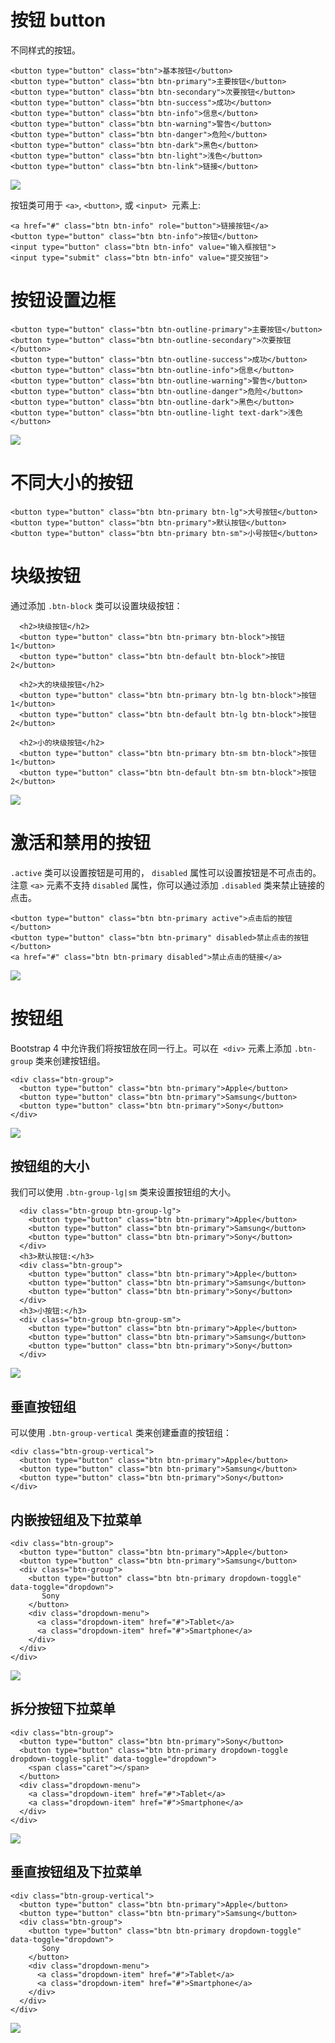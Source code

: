# 按钮 button
不同样式的按钮。
```
<button type="button" class="btn">基本按钮</button>
<button type="button" class="btn btn-primary">主要按钮</button>
<button type="button" class="btn btn-secondary">次要按钮</button>
<button type="button" class="btn btn-success">成功</button>
<button type="button" class="btn btn-info">信息</button>
<button type="button" class="btn btn-warning">警告</button>
<button type="button" class="btn btn-danger">危险</button>
<button type="button" class="btn btn-dark">黑色</button>
<button type="button" class="btn btn-light">浅色</button>
<button type="button" class="btn btn-link">链接</button>
```
![](img/button.png)

按钮类可用于 `<a>`, `<button>`, 或 `<input> `元素上:
```
<a href="#" class="btn btn-info" role="button">链接按钮</a>
<button type="button" class="btn btn-info">按钮</button>
<input type="button" class="btn btn-info" value="输入框按钮">
<input type="submit" class="btn btn-info" value="提交按钮">
```

# 按钮设置边框
```
<button type="button" class="btn btn-outline-primary">主要按钮</button>
<button type="button" class="btn btn-outline-secondary">次要按钮</button>
<button type="button" class="btn btn-outline-success">成功</button>
<button type="button" class="btn btn-outline-info">信息</button>
<button type="button" class="btn btn-outline-warning">警告</button>
<button type="button" class="btn btn-outline-danger">危险</button>
<button type="button" class="btn btn-outline-dark">黑色</button>
<button type="button" class="btn btn-outline-light text-dark">浅色</button>
```
![](img/button-outline.png)


# 不同大小的按钮
```
<button type="button" class="btn btn-primary btn-lg">大号按钮</button>
<button type="button" class="btn btn-primary">默认按钮</button>
<button type="button" class="btn btn-primary btn-sm">小号按钮</button>
```


# 块级按钮
通过添加 `.btn-block` 类可以设置块级按钮：
```
  <h2>块级按钮</h2>
  <button type="button" class="btn btn-primary btn-block">按钮 1</button>
  <button type="button" class="btn btn-default btn-block">按钮 2</button>

  <h2>大的块级按钮</h2>
  <button type="button" class="btn btn-primary btn-lg btn-block">按钮 1</button>
  <button type="button" class="btn btn-default btn-lg btn-block">按钮 2</button>

  <h2>小的块级按钮</h2>
  <button type="button" class="btn btn-primary btn-sm btn-block">按钮 1</button>
  <button type="button" class="btn btn-default btn-sm btn-block">按钮 2</button>
```
![](img/button-block.png)


# 激活和禁用的按钮
`.active` 类可以设置按钮是可用的， `disabled` 属性可以设置按钮是不可点击的。 注意 `<a>` 元素不支持 `disabled` 属性，你可以通过添加 `.disabled` 类来禁止链接的点击。
```
<button type="button" class="btn btn-primary active">点击后的按钮</button>
<button type="button" class="btn btn-primary" disabled>禁止点击的按钮</button>
<a href="#" class="btn btn-primary disabled">禁止点击的链接</a>
```
![](img/button-status.png)



# 按钮组
Bootstrap 4 中允许我们将按钮放在同一行上。可以在` <div>` 元素上添加 `.btn-group` 类来创建按钮组。
```
<div class="btn-group">
  <button type="button" class="btn btn-primary">Apple</button>
  <button type="button" class="btn btn-primary">Samsung</button>
  <button type="button" class="btn btn-primary">Sony</button>
</div>
```
![](img/button-group.png)


## 按钮组的大小
我们可以使用 `.btn-group-lg|sm` 类来设置按钮组的大小。
```
  <div class="btn-group btn-group-lg">
    <button type="button" class="btn btn-primary">Apple</button>
    <button type="button" class="btn btn-primary">Samsung</button>
    <button type="button" class="btn btn-primary">Sony</button>
  </div>
  <h3>默认按钮:</h3>
  <div class="btn-group">
    <button type="button" class="btn btn-primary">Apple</button>
    <button type="button" class="btn btn-primary">Samsung</button>
    <button type="button" class="btn btn-primary">Sony</button>
  </div>
  <h3>小按钮:</h3>
  <div class="btn-group btn-group-sm">
    <button type="button" class="btn btn-primary">Apple</button>
    <button type="button" class="btn btn-primary">Samsung</button>
    <button type="button" class="btn btn-primary">Sony</button>
  </div>
```
![](img/button-group-size)


## 垂直按钮组
可以使用 `.btn-group-vertical` 类来创建垂直的按钮组：
```
<div class="btn-group-vertical">
  <button type="button" class="btn btn-primary">Apple</button>
  <button type="button" class="btn btn-primary">Samsung</button>
  <button type="button" class="btn btn-primary">Sony</button>
</div>
```


## 内嵌按钮组及下拉菜单
```
<div class="btn-group">
  <button type="button" class="btn btn-primary">Apple</button>
  <button type="button" class="btn btn-primary">Samsung</button>
  <div class="btn-group">
    <button type="button" class="btn btn-primary dropdown-toggle" data-toggle="dropdown">
       Sony
    </button>
    <div class="dropdown-menu">
      <a class="dropdown-item" href="#">Tablet</a>
      <a class="dropdown-item" href="#">Smartphone</a>
    </div>
  </div>
</div>
```
![](img/button-group-dropdown.png)


## 拆分按钮下拉菜单
```
<div class="btn-group">
  <button type="button" class="btn btn-primary">Sony</button>
  <button type="button" class="btn btn-primary dropdown-toggle dropdown-toggle-split" data-toggle="dropdown">
    <span class="caret"></span>
  </button>
  <div class="dropdown-menu">
    <a class="dropdown-item" href="#">Tablet</a>
    <a class="dropdown-item" href="#">Smartphone</a>
  </div>
</div>
```
![](img/button-group-dropdown-split.png)


## 垂直按钮组及下拉菜单
```
<div class="btn-group-vertical">
  <button type="button" class="btn btn-primary">Apple</button>
  <button type="button" class="btn btn-primary">Samsung</button>
  <div class="btn-group">
    <button type="button" class="btn btn-primary dropdown-toggle" data-toggle="dropdown">
       Sony
    </button>
    <div class="dropdown-menu">
      <a class="dropdown-item" href="#">Tablet</a>
      <a class="dropdown-item" href="#">Smartphone</a>
    </div>
  </div>
</div>
```
![](img/buttom-group-vertical-dropdown.png)
